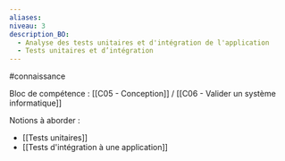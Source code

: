 ```yaml
---
aliases: 
niveau: 3
description_BO:
  - Analyse des tests unitaires et d'intégration de l'application
  - Tests unitaires et d’intégration
---
```

#connaissance

Bloc de compétence : [[C05 - Conception]] / [[C06 - Valider un système informatique]]

Notions à aborder : 
- [[Tests unitaires]]
- [[Tests d'intégration à une application]]

